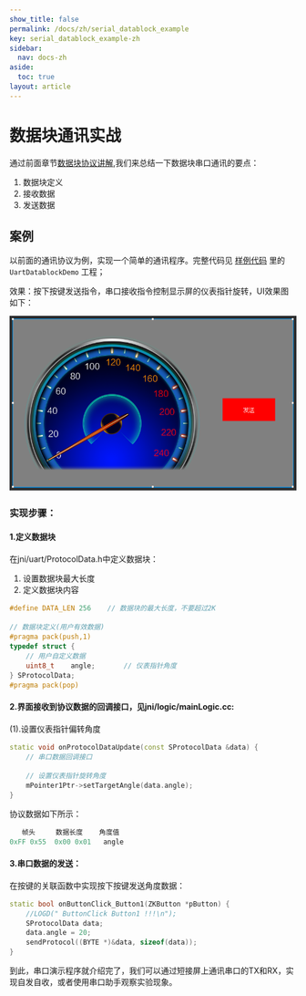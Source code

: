 ```yaml
---
show_title: false
permalink: /docs/zh/serial_datablock_example
key: serial_datablock_example-zh
sidebar:
  nav: docs-zh
aside:
  toc: true
layout: article
---
```


# 数据块通讯实战

通过前面章节[数据块协议讲解](serial_datablock_introdoction),我们来总结一下数据块串口通讯的要点：

1. 数据块定义
2. 接收数据
3. 发送数据

## 案例

以前面的通讯协议为例，实现一个简单的通讯程序。完整代码见 [样例代码](demo_download#demo_download) 里的`UartDatablockDemo` 工程；<br/>

效果：按下按键发送指令，串口接收指令控制显示屏的仪表指针旋转，UI效果图如下：

![](assets/serial/serial_datablock_example.png)

### 实现步骤：

#### 1.定义数据块
在jni/uart/ProtocolData.h中定义数据块：
1. 设置数据块最大长度
2. 定义数据块内容

```c++
#define DATA_LEN 256	// 数据块的最大长度，不要超过2K

// 数据块定义(用户有效数据)
#pragma pack(push,1)
typedef struct {
	// 用户自定义数据
	uint8_t    angle;		// 仪表指针角度
} SProtocolData;
#pragma pack(pop)
```

#### 2.界面接收到协议数据的回调接口，见jni/logic/mainLogic.cc:
(1).设置仪表指针偏转角度
```c++
static void onProtocolDataUpdate(const SProtocolData &data) {
	// 串口数据回调接口

	// 设置仪表指针旋转角度
	mPointer1Ptr->setTargetAngle(data.angle);
}
```

协议数据如下所示：
```c++
   帧头     数据长度    角度值
0xFF 0x55  0x00 0x01   angle
```

#### 3.串口数据的发送：
在按键的关联函数中实现按下按键发送角度数据：

```c++
static bool onButtonClick_Button1(ZKButton *pButton) {
    //LOGD(" ButtonClick Button1 !!!\n");
	SProtocolData data;
	data.angle = 20;
	sendProtocol((BYTE *)&data, sizeof(data));
}
```

到此，串口演示程序就介绍完了，我们可以通过短接屏上通讯串口的TX和RX，实现自发自收，或者使用串口助手观察实验现象。
